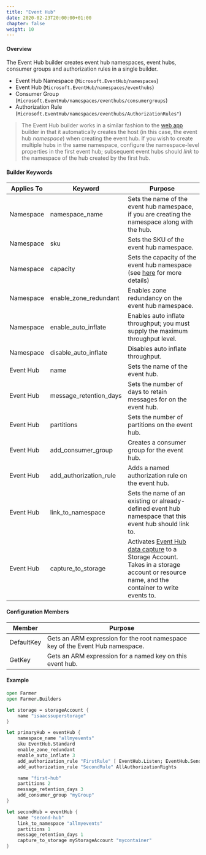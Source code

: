 ```yaml
---
title: "Event Hub"
date: 2020-02-23T20:00:00+01:00
chapter: false
weight: 10
---
```


#### Overview
The Event Hub builder creates event hub namespaces, event hubs, consumer groups and authorization rules in a single builder.

* Event Hub Namespace (`Microsoft.EventHub/namespaces`)
* Event Hub (`Microsoft.EventHub/namespaces/eventhubs`)
* Consumer Group (`Microsoft.EventHub/namespaces/eventhubs/consumergroups`)
* Authorization Rule (`Microsoft.EventHub/namespaces/eventhubs/AuthorizationRules"`)

> The Event Hub builder works in a similar fashion to the [web app](web-app) builder in that it automatically creates the host (in this case, the event hub *namespace*) when creating the event hub. If you wish to create multiple hubs in the same namespace, configure the namespace-level properties in the first event hub; subsequent event hubs should *link* to the namespace of the hub created by the first hub.

#### Builder Keywords
| Applies To | Keyword | Purpose |
|-|-|-|
| Namespace | namespace_name | Sets the name of the event hub namespace, if you are creating the namespace along with the hub. |
| Namespace | sku | Sets the SKU of the event hub namespace. |
| Namespace | capacity | Sets the capacity of the event hub namespace (see [here](https://docs.microsoft.com/en-gb/azure/event-hubs/event-hubs-faq#dedicated-clusters) for more details) |
| Namespace | enable_zone_redundant | Enables zone redundancy on the event hub namespace. |
| Namespace | enable_auto_inflate | Enables auto inflate throughput; you must supply the maximum throughput level. |
| Namespace | disable_auto_inflate | Disables auto inflate throughput. |
| Event Hub | name | Sets the name of the event hub. |
| Event Hub | message_retention_days | Sets the number of days to retain messages for on the event hub. |
| Event Hub | partitions | Sets the number of partitions on the event hub. |
| Event Hub | add_consumer_group | Creates a consumer group for the event hub. |
| Event Hub | add_authorization_rule | Adds a named authorization rule on the event hub. |
| Event Hub | link_to_namespace | Sets the name of an existing or already-defined event hub namespace that this event hub should link to. |
| Event Hub | capture_to_storage | Activates [Event Hub data capture](https://docs.microsoft.com/en-us/azure/event-hubs/event-hubs-capture-overview) to a Storage Account. Takes in a storage account or resource name, and the container to write events to.

#### Configuration Members
| Member | Purpose |
|-|-|
| DefaultKey | Gets an ARM expression for the root namespace key of the Event Hub namespace. |
| GetKey | Gets an ARM expression for a named key on this event hub. |

#### Example

```fsharp
open Farmer
open Farmer.Builders

let storage = storageAccount {
    name "isaacssuperstorage"
}

let primaryHub = eventHub {
    namespace_name "allmyevents"
    sku EventHub.Standard
    enable_zone_redundant
    enable_auto_inflate 3
    add_authorization_rule "FirstRule" [ EventHub.Listen; EventHub.Send ]
    add_authorization_rule "SecondRule" AllAuthorizationRights

    name "first-hub"
    partitions 2
    message_retention_days 3
    add_consumer_group "myGroup"
}

let secondHub = eventHub {
    name "second-hub"
    link_to_namespace "allmyevents"
    partitions 1
    message_retention_days 1
    capture_to_storage myStorageAccount "mycontainer"
}
```